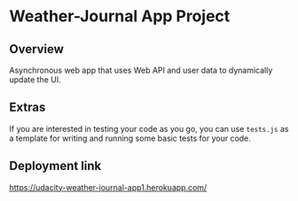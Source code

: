 # Weather-Journal App Project

## Overview
Asynchronous web app that uses Web API and user data to dynamically update the UI. 

## Extras
If you are interested in testing your code as you go, you can use `tests.js` as a template for writing and running some basic tests for your code.
## Deployment link
https://udacity-weather-journal-app1.herokuapp.com/
